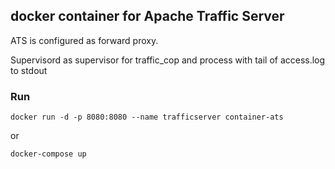 ## docker container for Apache Traffic Server 
ATS is configured as forward proxy.

Supervisord as supervisor for traffic_cop and process with tail of access.log
to stdout

### Run

```
docker run -d -p 8080:8080 --name trafficserver container-ats
```
or 
```
docker-compose up
```
